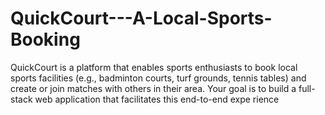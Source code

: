 # QuickCourt---A-Local-Sports-Booking
QuickCourt is a platform that enables sports enthusiasts to book local  sports facilities (e.g., badminton courts, turf grounds, tennis tables)  and create or join matches with others in their area. Your goal is to  build a full-stack web application that facilitates this end-to-end expe rience
